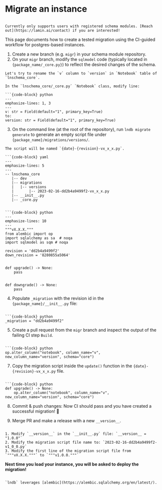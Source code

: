 # Migrate an instance

```{warning}

Currently only supports users with registered schema modules. [Reach out](https://lamin.ai/contact) if you are interested!
```

This page documents how to create a tested migration using the CI-guided workflow for postgres-based instances.

1. Create a new branch (e.g. `migr`) in your schema module repository.
2. On your `migr` branch, modify the `sqlmodel` code (typically located in `{package_name/_core.py}`) to reflect the desired changes of the schema.

````{admonition} Example: Rename a column.
Let's try to rename the `v` column to `version` in `Notebook` table of `lnschema_core`.

In the `lnschema_core/_core.py` `Notebook` class, modify line:

```{code-block} python
---
emphasize-lines: 1, 3
---
v: str = Field(default="1", primary_key=True)
to:
version: str = Field(default="1", primary_key=True)
````

3. On the command line (at the root of the repository), run `lndb migrate generate` to generate an empty script file under `{package_name}/migrations/versions/`.

````{admonition} Example: Migration script location.
The script will be named `{date}-{revision}-vx_x_x.py`.

```{code-block} yaml
---
emphasize-lines: 5
---
-- lnschema_core
   |-- dev
   |-- migrations
   |   |-- versions
   |       |-- 2023-02-16-dd2b4a9499f2-vx_x_x.py
   |-- __init__.py
   |-- _core.py
````

````{admonition} Example: Content of migration script.

```{code-block} python
---
emphasize-lines: 10
---
"""vX.X.X."""
from alembic import op
import sqlalchemy as sa  # noqa
import sqlmodel as sqm # noqa

revision = 'dd2b4a9499f2'
down_revision = '8280855a5064'


def upgrade() -> None:
    pass


def downgrade() -> None:
    pass
````

4. Populate `_migration` with the revision id in the `{package_name}/__init__.py` file:

````{admonition} Example: Updated _migration.

```{code-block} python
_migration = "dd2b4a9499f2"
````

5. Create a pull request from the `migr` branch and inspect the output of the failing CI step `Build`.

````{admonition} Example: Bottom of failed CI output.

```{code-block} python
op.alter_column("notebook", column_name="v", new_column_name="version", schema="core")
````

7. Copy the migration script inside the `update()` function in the `{date}-{revision}-vx_x_x.py` file.

````{admonition} Example: Modified migration script.

```{code-block} python
def upgrade() -> None:
    op.alter_column("notebook", column_name="v", new_column_name="version", schema="core")
````

8. Commit & push changes: Now CI should pass and you have created a successful migration! 🎉

9. Merge PR and make a release with a new `__version__`.

```{admonition} Example: Make a new release, e.g., "1.0.0".

1. Modify `__version__` in the `__init__.py` file: `__version__ = "1.0.0"`
2. Modify the migration script file name to: `2023-02-16-dd2b4a9499f2-v1_0_0.py`
3. Modify the first line of the migration script file from `"""vX.X.X."""` to `"""v1.0.0."""`
```

**Next time you load your instance, you will be asked to deploy the migration!**

```{note}

`lndb` leverages [alembic](https://alembic.sqlalchemy.org/en/latest/).
```
